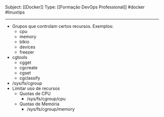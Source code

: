 Subject: [[Docker]] 
Type: [[Formação DevOps Professional]]  #docker #linuxtips 

----
- Grupos que controlam certos recursos. Exemplos:
	- cpu
	- memory
	- blkio
	- devices
	- freezer
- cgtools
	- cgget
	- cgcreate
	- cgset
	- cgclassify
- /sys/fs/cgroup
- Limitar uso de recursos
	- Quotas de CPU
		- /sys/fs/cgroup/cpu
	- Quotas de Memória
		- /sys/fs/cgroup/memory